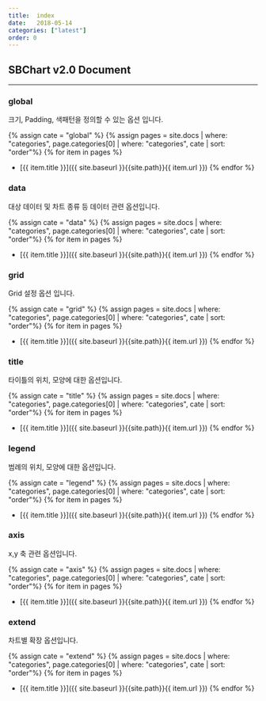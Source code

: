 ```yaml
---
title:  index
date:   2018-05-14
categories: ["latest"]
order: 0
---
```


## SBChart v2.0 Document
---

### global

크기, Padding, 색패턴을 정의할 수 있는 옵션 입니다.

{% assign cate = "global" %}
{% assign pages = site.docs | where: "categories", page.categories[0] | where: "categories", cate | sort: "order"%}
{% for item in pages %}
* [{{ item.title }}]({{ site.baseurl }}{{site.path}}{{ item.url }})
{% endfor %}


### data

대상 데이터 및 차트 종류 등 데이터 관련 옵션입니다.

{% assign cate = "data" %}
{% assign pages = site.docs | where: "categories", page.categories[0] | where: "categories", cate | sort: "order"%}
{% for item in pages %}
* [{{ item.title }}]({{ site.baseurl }}{{site.path}}{{ item.url }})
{% endfor %}


### grid

Grid 설정 옵션 입니다.

{% assign cate = "grid" %}
{% assign pages = site.docs | where: "categories", page.categories[0] | where: "categories", cate | sort: "order"%}
{% for item in pages %}
* [{{ item.title }}]({{ site.baseurl }}{{site.path}}{{ item.url }})
{% endfor %}


### title

타이틀의 위치, 모양에 대한 옵션입니다.

{% assign cate = "title" %}
{% assign pages = site.docs | where: "categories", page.categories[0] | where: "categories", cate | sort: "order"%}
{% for item in pages %}
* [{{ item.title }}]({{ site.baseurl }}{{site.path}}{{ item.url }})
{% endfor %}


### legend

범례의 위치, 모양에 대한  옵션입니다.

{% assign cate = "legend" %}
{% assign pages = site.docs | where: "categories", page.categories[0] | where: "categories", cate | sort: "order"%}
{% for item in pages %}
* [{{ item.title }}]({{ site.baseurl }}{{site.path}}{{ item.url }})
{% endfor %}


### axis

x,y 축 관련 옵션입니다.

{% assign cate = "axis" %}
{% assign pages = site.docs | where: "categories", page.categories[0] | where: "categories", cate | sort: "order"%}
{% for item in pages %}
* [{{ item.title }}]({{ site.baseurl }}{{site.path}}{{ item.url }})
{% endfor %}

### extend

차트별 확장 옵션입니다.

{% assign cate = "extend" %}
{% assign pages = site.docs | where: "categories", page.categories[0] | where: "categories", cate | sort: "order"%}
{% for item in pages %}
* [{{ item.title }}]({{ site.baseurl }}{{site.path}}{{ item.url }})
{% endfor %}
